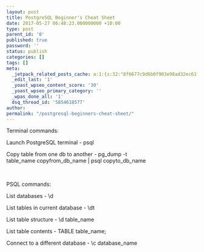 ```yaml
---
layout: post
title: PostgreSQL Beginner's Cheat Sheet
date: 2017-05-27 06:48:23.000000000 +10:00
type: post
parent_id: '0'
published: true
password: ''
status: publish
categories: []
tags: []
meta:
  _jetpack_related_posts_cache: a:1:{s:32:"8f6677c9d6b0f903e98ad32ec61f8deb";a:2:{s:7:"expires";i:1525788604;s:7:"payload";a:3:{i:0;a:1:{s:2:"id";i:231;}i:1;a:1:{s:2:"id";i:54;}i:2;a:1:{s:2:"id";i:5;}}}}
  _edit_last: '1'
  _yoast_wpseo_content_score: '30'
  _yoast_wpseo_primary_category: ''
  _wpas_done_all: '1'
  dsq_thread_id: '5854618577'
author:
permalink: "/postgresql-beginners-cheat-sheet/"
---
```

Terminal commands:

Launch PostgreSQL terminal - psql

Copy table from one db to another -&nbsp;pg\_dump -t table\_name&nbsp;copyfrom\_db\_name | psql&nbsp;copyto\_db\_name

&nbsp;

PSQL commands:

List databases - \d

List tables in current database - \dt

List table structure - \d table\_name

List table contents - TABLE table\_name;

Connect to a different database - \c database\_name

&nbsp;

&nbsp;

